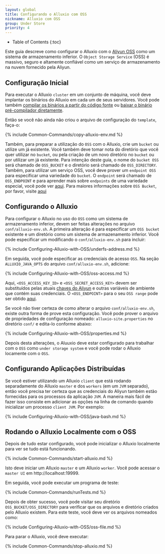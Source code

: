 ```yaml
---
layout: global
title: Configurando o Alluxio com OSS
nickname: Alluxio com OSS
group: Under Store
priority: 4
---
```


* Table of Contents
{:toc}

Este guia descreve como configurar o Alluxio com o [Aliyun OSS](http://www.aliyun.com/product/oss/?lang=en)
como um sistema de armazenamento inferior. O `Object Storage Service` (OSS) é massivo, seguro e altamente
confiável como um serviço de armazenamento na nuvem fornecido pela Aliyun.

## Configuração Inicial

Para executar o Alluxio `cluster` em um conjunto de máquina, você deve implantar os binários do Alluxio em
cada um de seus servidores. Você pode também
[compilar os binários a partir do código fonte](Building-Alluxio-From-Source.html)
ou [baixar o binário pré-compilador diretamente](Running-Alluxio-Locally.html).

Então se você não ainda não criou o arquivo de configuração do `template`, faça-o:

{% include Common-Commands/copy-alluxio-env.md %}

Também, para preparar a utilização do `OSS` com o Alluxio, crie um `bucket` ou utilize um já existente. Você também deve
tomar nota do diretório que você quer utilizar no `bucket`, ou pela criação de um novo diretório no `bucket` ou por utilizar
um já existente. Para intenção deste guia, o nome do `bucket OSS` será chamado de `OSS_BUCKET` e o diretório será
chamado de `OSS_DIRECTORY`. Também, para utilizar um serviço OSS, você deve prover um `endpoint OSS` para especificar
uma variedade do `bucket`. O `endpoint` será chamado de `OSS_ENDPOINT` e para aprender mais sobre `endpoints` de uma
variedade especial, você pode ver [aqui](http://intl.aliyun.com/docs#/pub/oss_en_us/product-documentation/domain-region).
Para maiores informações sobre `OSS Bucket`, por favor, visite
[aqui](http://intl.aliyun.com/docs#/pub/oss_en_us/product-documentation/function&bucket)

## Configurando o Alluxio

Para configurar o Alluxio no uso do `OSS` como um sistema de armazenamento inferior, devem ser feitas alterações no arquivo
`conf/alluxio-env.sh`. A primeira alteração é para especificar um `OSS bucket` existente e um diretório como um sistema
de armazenamento inferior. Você pode especificar um modificando o `conf/alluxio-env.sh` para incluir:

{% include Configuring-Alluxio-with-OSS/underfs-address.md %}

Em seguida, você pode especificar as credenciais de acesso `OSS`. Na seção `ALLUXIO_JAVA_OPTS` do arquivo
`conf/alluxio-env.sh`, adicione:

{% include Configuring-Alluxio-with-OSS/oss-access.md %}

Aqui, `<OSS_ACCESS_KEY_ID>` e `<OSS_SECRET_ACCESS_KEY>` devem ser substituídos pelas atuais
[chaves do Aliyun](https://ak-console.aliyun.com/#/accesskey) e outras variáveis de ambiente que contém suas credenciais.
O `<OSS_ENDPOINT>` para o seu `OSS range` pode ser obtido
[aqui](http://intl.aliyun.com/docs#/pub/oss_en_us/product-documentation/domain-region).

Se você não tiver certeza de como alterar o arquivo `conf/alluxio-env.sh`, existe outra forma de prove esta configuração.
Você pode prover o arquivo de propriedades de configuração nomeado: `alluxio-site.properties` no diretório `conf/`
e edita-lo conforme abaixo:

{% include Configuring-Alluxio-with-OSS/properties.md %}

Depois desta alterações, o Aluuxio deve estar configurado para trabalhar com o `OSS` como `under storage system` e você
pode rodar o Alluxio locamente com o `OSS`.

## Configurando Aplicações Distribuídas

Se você estiver utilizando um Alluxio `client` que está rodando separadamente do Alluxio `master` e dos `workers`
(em um `JVM` separado), então você precisa ter certeza que as credenciais do Aliyun também estão fornecidas para os
processos da aplicação `JVM`. A maneira mais fácil de fazer isso consiste em adicionar as opções na linha de comando
quando inicializar um processo `client JVM`. Por exemplo:

{% include Configuring-Alluxio-with-OSS/java-bash.md %}

## Rodando o Alluxio Localmente com o OSS

Depois de tudo estar configurado, você pode inicializar o Alluxio localmente para ver se tudo está funcionando.

{% include Common-Commands/start-alluxio.md %}

Isto deve iniciar um Alluxio `master` e um Alluxio `worker`. Você pode acessar o `master UI` em http://localhost:19999.

Em seguida, você pode executar um programa de teste:

{% include Common-Commands/runTests.md %}

Depois de obter sucesso, você pode visitar seu diretório `OSS_BUCKET/OSS_DIRECTORY` para verificar que os arquivos e
diretório criados pelo Alluxio existem. Para este teste, você deve ver os arquivos nomeados como:

{% include Configuring-Alluxio-with-OSS/oss-file.md %}

Para parar o Alluxio, você deve executar:

{% include Common-Commands/stop-alluxio.md %}
